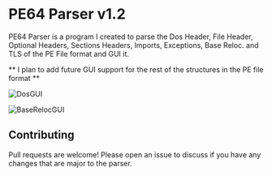 # PE64 Parser v1.2

PE64 Parser is a program I created to parse the Dos Header, File Header, Optional Headers, Sections Headers, Imports, Exceptions, Base Reloc. and TLS of the PE File format and GUI it.

** I plan to add future GUI support for the rest of the structures in the PE file format **

![DosGUI](https://github.com/wylieglover/PEParser/assets/70774631/b027e52b-411e-4654-9dee-7693539c6d23)

![BaseRelocGUI](https://github.com/wylieglover/PEParser/assets/70774631/81574920-2440-4ba3-af4e-03b55b01212c)

## Contributing
Pull requests are welcome! Please open an issue to discuss if you have any changes that are major to the parser.
